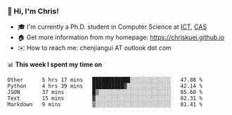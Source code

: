 ### 👋 Hi, I'm Chris!

<!--
**Chriskuei/Chriskuei** is a ✨ _special_ ✨ repository because its `README.md` (this file) appears on your GitHub profile.

Here are some ideas to get you started:

- 🔭 I’m currently working on ...
- 🌱 I’m currently learning ...
- 👯 I’m looking to collaborate on ...
- 🤔 I’m looking for help with ...
- 💬 Ask me about ...
- 📫 How to reach me: ...
- 😄 Pronouns: ...
- ⚡ Fun fact: ...
-->

- 🎓 I'm currently a Ph.D. student in Computer Science at [ICT](http://www.ict.ac.cn), [CAS](https://www.ucas.ac.cn)
- 🏠 Get more information from my homepage: https://chriskuei.github.io
- ✉️ How to reach me: chenjiangui AT outlook dot com

📊 **This week I spent my time on**

<!--START_SECTION:waka-->
```text
Other      5 hrs 17 mins   ████████████░░░░░░░░░░░░░   47.88 % 
Python     4 hrs 39 mins   ██████████▓░░░░░░░░░░░░░░   42.14 % 
JSON       37 mins         █▒░░░░░░░░░░░░░░░░░░░░░░░   05.60 % 
Text       15 mins         ▓░░░░░░░░░░░░░░░░░░░░░░░░   02.31 % 
Markdown   9 mins          ▒░░░░░░░░░░░░░░░░░░░░░░░░   01.41 % 
```
<!--END_SECTION:waka-->
